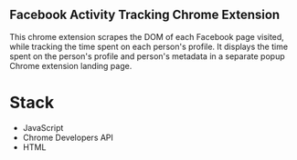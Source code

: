 ## Facebook Activity Tracking Chrome Extension

This chrome extension scrapes the DOM of each Facebook page visited, while tracking the time spent on each person's profile.
It displays the time spent on the person's profile and person's metadata in a separate popup Chrome extension landing page.

# Stack
- JavaScript
- Chrome Developers API
- HTML
